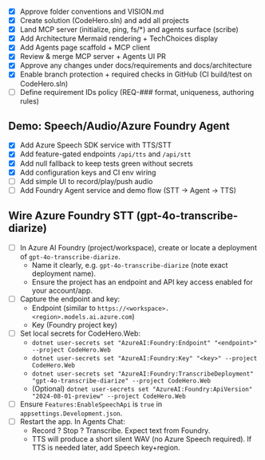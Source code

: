 - [x] Approve folder conventions and VISION.md
- [x] Create solution (CodeHero.sln) and add all projects
- [x] Land MCP server (initialize, ping, fs/*) and agents surface (scribe)
- [x] Add Architecture Mermaid rendering + TechChoices display
- [x] Add Agents page scaffold + MCP client
- [x] Review & merge MCP server + Agents UI PR
- [x] Approve any changes under docs/requirements and docs/architecture
- [x] Enable branch protection + required checks in GitHub (CI build/test on CodeHero.sln)
- [ ] Define requirement IDs policy (REQ-### format, uniqueness, authoring rules)

## Demo: Speech/Audio/Azure Foundry Agent
- [x] Add Azure Speech SDK service with TTS/STT
- [x] Add feature-gated endpoints `/api/tts` and `/api/stt`
- [x] Add null fallback to keep tests green without secrets
- [x] Add configuration keys and CI env wiring
- [ ] Add simple UI to record/play/push audio
- [ ] Add Foundry Agent service and demo flow (STT -> Agent -> TTS)

## Wire Azure Foundry STT (gpt-4o-transcribe-diarize)
- [ ] In Azure AI Foundry (project/workspace), create or locate a deployment of `gpt-4o-transcribe-diarize`.
  - Name it clearly, e.g. `gpt-4o-transcribe-diarize` (note exact deployment name).
  - Ensure the project has an endpoint and API key access enabled for your account/app.
- [ ] Capture the endpoint and key:
  - Endpoint (similar to `https://<workspace>.<region>.models.ai.azure.com`)
  - Key (Foundry project key)
- [ ] Set local secrets for CodeHero.Web:
  - `dotnet user-secrets set "AzureAI:Foundry:Endpoint" "<endpoint>" --project CodeHero.Web`
  - `dotnet user-secrets set "AzureAI:Foundry:Key" "<key>" --project CodeHero.Web`
  - `dotnet user-secrets set "AzureAI:Foundry:TranscribeDeployment" "gpt-4o-transcribe-diarize" --project CodeHero.Web`
  - (Optional) `dotnet user-secrets set "AzureAI:Foundry:ApiVersion" "2024-08-01-preview" --project CodeHero.Web`
- [ ] Ensure `Features:EnableSpeechApi` is `true` in `appsettings.Development.json`.
- [ ] Restart the app. In Agents Chat:
  - Record ? Stop ? Transcribe. Expect text from Foundry.
  - TTS will produce a short silent WAV (no Azure Speech required). If TTS is needed later, add Speech key+region.
